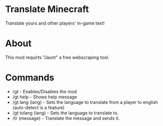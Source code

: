 # Translate Minecraft
Translate yours and other players' in-game text! 

# About
This mod requirts "Jaunt" a free webscraping tool. 

# Commands
- /gt - Enables/Disables the mod 
- /gt help - Shows help message 
- /gt lang (lang) - Sets the language to translate from a player to english (auto-detect is a feature) 
- /gt tolang (lang) - Sets the language to translate to. 
- /tr (message) - Translate the message and sends it. 
